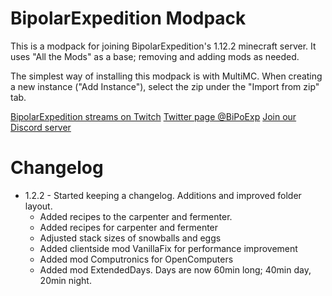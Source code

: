 BipolarExpedition Modpack
=========================

This is a modpack for joining BipolarExpedition's 1.12.2 minecraft server. It uses "All the Mods" as a base; removing and adding mods as needed.

The simplest way of installing this modpack is with MultiMC. When creating a new instance ("Add Instance"), select the zip under the "Import from zip" tab.

[BipolarExpedition streams on Twitch](http://twitch.tv/BipolarExpedition)
[Twitter page @BiPoExp](https://twitter.com/BiPoExp)
[Join our Discord server](https://discord.gg/xEwrnkw)


Changelog
=========

* 1.2.2 - Started keeping a changelog. Additions and improved folder layout.
  * Added recipes to the carpenter and fermenter.
  * Added recipes for carpenter and fermenter
  * Adjusted stack sizes of snowballs and eggs
  * Added clientside mod VanillaFix for performance improvement
  * Added mod Computronics for OpenComputers
  * Added mod ExtendedDays. Days are now 60min long; 40min day, 20min night.